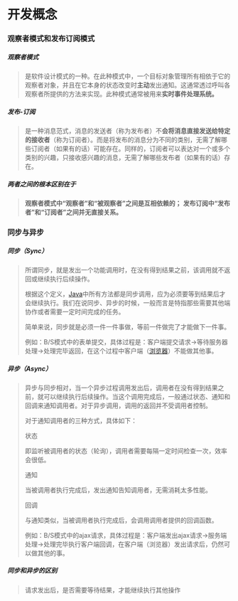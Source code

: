 # 开发概念



### 观察者模式和发布订阅模式

##### 观察者模式

> 是软件设计模式的一种。在此种模式中，一个目标对象管理所有相依于它的观察者对象，并且在它本身的状态改变时**主动**发出通知。这通常透过呼叫各观察者所提供的方法来实现。此种模式通常被用来**实时事件处理系统。**

##### **发布-订阅**

> 是一种消息范式，消息的发送者（称为发布者）不**会将消息直接发送给特定的接收者**（称为订阅者）。而是将发布的消息分为不同的类别，无需了解哪些订阅者（如果有的话）可能存在。同样的，订阅者可以表达对一个或多个类别的兴趣，只接收感兴趣的消息，无需了解哪些发布者（如果有的话）存在。

##### 两者之间的根本区别在于

> **观察者模式中“观察者”和“被观察者”之间是互相依赖的；** 
> **发布订阅中“发布者”和“订阅者”之间并无直接关系。**



### 同步与异步

##### **同步（Sync）**

> 所谓同步，就是发出一个功能调用时，在没有得到结果之前，该调用就不返回或继续执行后续操作。
>
> 根据这个定义，[Java](http://www.2cto.com/kf/ware/Java/)中所有方法都是同步调用，应为必须要等到结果后才会继续执行。我们在说同步、异步的时候，一般而言是特指那些需要其他端协作或者需要一定时间完成的任务。
>
> 简单来说，同步就是必须一件一件事做，等前一件做完了才能做下一件事。
>
> 例如：B/S模式中的表单提交，具体过程是：客户端提交请求->等待服务器处理->处理完毕返回，在这个过程中客户端（[浏览器](http://www.2cto.com/os/liulanqi/)）不能做其他事。

##### **异步（Async）**

> 异步与同步相对，当一个异步过程调用发出后，调用者在没有得到结果之前，就可以继续执行后续操作。当这个调用完成后，一般通过状态、通知和回调来通知调用者。对于异步调用，调用的返回并不受调用者控制。
>
> 对于通知调用者的三种方式，具体如下：
>
> 状态
>
> 即监听被调用者的状态（轮询），调用者需要每隔一定时间检查一次，效率会很低。
>
> 通知
>
> 当被调用者执行完成后，发出通知告知调用者，无需消耗太多性能。
>
> 回调
>
> 与通知类似，当被调用者执行完成后，会调用调用者提供的回调函数。
>
> 例如：B/S模式中的ajax请求，具体过程是：客户端发出ajax请求->服务端处理->处理完毕执行客户端回调，在客户端（浏览器）发出请求后，仍然可以做其他的事。

##### 同步和异步的区别

> 请求发出后，是否需要等待结果，才能继续执行其他操作